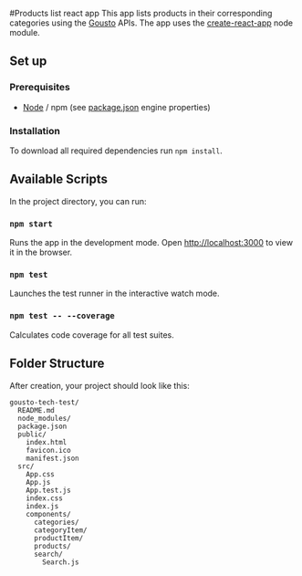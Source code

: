 #Products list react app
This app lists products in their corresponding categories using the [Gousto](https://www.gousto.co.uk) APIs. The app uses the [create-react-app](https://github.com/facebookincubator/create-react-app) node module.

## Set up
### Prerequisites
- [Node](https://nodejs.org/en/) / npm (see [package.json](./package.json) engine properties)

### Installation
To download all required dependencies run `npm install`.

## Available Scripts

In the project directory, you can run:

### `npm start`

Runs the app in the development mode.
Open [http://localhost:3000](http://localhost:3000) to view it in the browser.

### `npm test`

Launches the test runner in the interactive watch mode.

### `npm test -- --coverage`

Calculates code coverage for all test suites.

## Folder Structure

After creation, your project should look like this:

```
gousto-tech-test/
  README.md
  node_modules/
  package.json
  public/
    index.html
    favicon.ico
    manifest.json
  src/
    App.css
    App.js
    App.test.js
    index.css
    index.js
    components/
      categories/
      categoryItem/
      productItem/
      products/
      search/
        Search.js
```